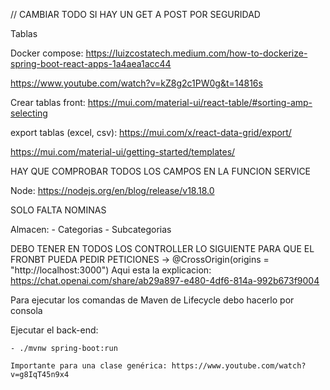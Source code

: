 // CAMBIAR TODO SI HAY UN GET A POST POR SEGURIDAD

Tablas

Docker compose: https://luizcostatech.medium.com/how-to-dockerize-spring-boot-react-apps-1a4aea1acc44

https://www.youtube.com/watch?v=kZ8g2c1PW0g&t=14816s

Crear tablas front: https://mui.com/material-ui/react-table/#sorting-amp-selecting

export tablas (excel, csv): https://mui.com/x/react-data-grid/export/

https://mui.com/material-ui/getting-started/templates/

HAY QUE COMPROBAR TODOS LOS CAMPOS EN LA FUNCION SERVICE

Node: https://nodejs.org/en/blog/release/v18.18.0


SOLO FALTA NOMINAS

Almacen:
    - Categorias
    - Subcategorias
    

DEBO TENER EN TODOS LOS CONTROLLER LO SIGUIENTE PARA QUE EL FRONBT PUEDA PEDIR PETICIONES -> @CrossOrigin(origins = "http://localhost:3000")
Aqui esta la explicacion: https://chat.openai.com/share/ab29a897-e480-4df6-814a-992b673f9004



Para ejecutar los comandas de Maven de Lifecycle debo hacerlo por consola

Ejecutar el back-end:

    - ./mvnw spring-boot:run

    Importante para una clase genérica: https://www.youtube.com/watch?v=g8IqT45n9x4